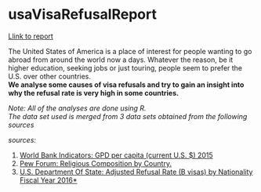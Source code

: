# usaVisaRefusalReport

[Llink to report](https://shahreyar-abeer.github.io/usaVisaRefusalReport/usaVisaRefusalReport.html)

The United States of America is a place of interest for people wanting to go abroad from around the world now a days. Whatever the reason, be it higher education, seeking jobs or just touring, people seem to prefer the U.S. over other countries.  
**We analyse some causes of visa refusals and try to gain an insight into why the refusal rate is very high in some countries.**  


*Note: All of the analyses are done using R.*  
*The data set used is merged from 3 data sets obtained from the following sources*

*sources:*  
1. [World Bank Indicators: GPD per capita (current U.S. $) 2015](http://databank.worldbank.org/data/reports.aspx?source=2&series=NY.GDP.PCAP.CD&country=)  
2. [Pew Forum: Religious Composition by Country.](http://www.pewforum.org/files/2012/12/globalReligion-tables.pdf)  
3. [U.S. Department Of State: Adjusted Refusal Rate (B visas) by Nationality Fiscal Year 2016*](https://travel.state.gov/content/dam/visas/Statistics/Non-Immigrant-Statistics/RefusalRates/FY16.pdf)
